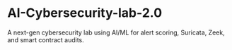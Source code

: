 # AI-Cybersecurity-lab-2.0
A next-gen cybersecurity lab using AI/ML for alert scoring, Suricata, Zeek, and smart contract audits.
